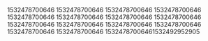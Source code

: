 1532478700646
1532478700646
1532478700646
1532478700646
1532478700646
1532478700646
1532478700646
1532478700646
1532478700646
1532478700646
1532478700646
1532478700646
1532478700646
1532478700646
15324787006461532492952905